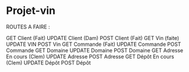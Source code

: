 # Projet-vin

ROUTES A FAIRE :

GET Client (Fait)
UPDATE Client (Dam)
POST Client (Fait)
GET Vin (faite)
UPDATE VIN
POST Vin
GET Commande (Fait)
UPDATE Commande
POST Commande
GET Domaine 
UPDATE Domaine
POST Domaine
GET Adresse En cours (Clem)
UPDATE Adresse
POST Adresse
GET Dépôt En cours (Clem)
UPDATE Dépôt
POST Dépôt

